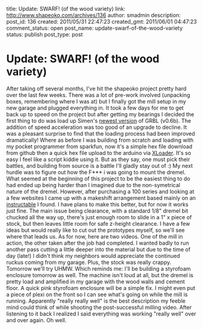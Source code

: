 title: Update: SWARF! (of the wood variety)
link: http://www.shapeoko.com/archives/136
author: smadmin
description: 
post_id: 136
created: 2011/05/31 22:47:23
created_gmt: 2011/06/01 04:47:23
comment_status: open
post_name: update-swarf-of-the-wood-variety
status: publish
post_type: post

# Update: SWARF! (of the wood variety)

After taking off several months, I've hit the shapeoko project pretty hard over the last few weeks. There was a lot of pre-work involved (unpacking boxes, remembering where I was at) but I finally got the mill setup in my new garage and plugged everything in. It took a few days for me to get back up to speed on the project but after getting my bearings I decided the first thing to do was load up Simen's [newest version](https://github.com/simen/grbl/downloads) of GRBL (v0.6b). The addition of speed acceleration was too good of an upgrade to decline. It was a pleasant surprise to find that the loading process had been improved dramatically! Where as before I was building from scratch and loading with my pocket programmer from sparkfun, now it's a simple hex file download from github then a quick hex file upload to the arduino via [XLoader](http://russemotto.com/xloader/). It's so easy I feel like a script kiddie using it. But as they say, one must pick their battles, and building from source is a battle I'll gladly stay out of :) My next hurdle was to figure out how the F*** i was going to mount the dremel. What seemed at the beginning of this project to be the easiest thing to do had ended up being harder than I imagined due to the non-symetrical nature of the dremel. However, after purchasing a 100 series and looking at a few websites I came up with a makeshift arrangement based mainly on an [instructable](http://www.instructables.com/id/Simple-Rotary-Dremel-Mount/) I found. I have plans to make this better, but for now it works just fine. The main issue being clearance, with a standard 1/8" dremel bit chucked all the way up, there's just enough room to slide in a 1" x piece of stock, but then leaves little room for safe z-height clearance. I have a few ideas but would really like to cut out the prototypes myself, so we'll see where that leads us. As for now, here are two videos. One of the mill in action, the other taken after the job had completed. I wanted badly to run another pass cutting a little deeper into the material but due to the time of day (late!) I didn't think my neighbors would appreciate the continued ruckus coming from my garage. Plus, the stock was really crappy. Tomorrow we'll try UHMW. Which reminds me: I'll be building a styrofoam enclosure tomorrow as well. The machine isn't loud at all, but the dremel is pretty load and amplified in my garage with the wood walls and cement floor. A quick pink styrofoam enclosure will be a simple fix. I might even put a piece of plexi on the front so I can see what's going on while the mill is running.  Apparently "really really well" is the best description my feeble mind could think of while shooting the post-successful milling video. After listening to it back I realized I said everything was working "really well" over and over again. Oh well.
